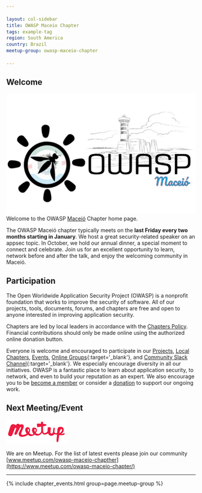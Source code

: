 ```yaml
---

layout: col-sidebar
title: OWASP Maceio Chapter
tags: example-tag
region: South America
country: Brazil
meetup-group: owasp-maceio-chapter

---
```


## Welcome
![OWASP LA](assets/images/logo-owasp-maceio-chapter.jpeg)
Welcome to the OWASP [Maceió](https://pt.wikipedia.org/wiki/Macei%C3%B3) Chapter home page.

The OWASP Maceió chapter typically meets on the **last Friday every two months starting in January**. We host a great security-related speaker on an appsec topic. In October, we hold our annual dinner, a special moment to connect and celebrate. Join us for an excellent opportunity to learn, network before and after the talk, and enjoy the welcoming community in Maceió.

## Participation
The Open Worldwide Application Security Project (OWASP) is a nonprofit foundation that works to improve the security of software. All of our projects, tools, documents, forums, and chapters are free and open to anyone interested in improving application security. 

Chapters are led by local leaders in accordance with the [Chapters Policy](/www-policy/operational/chapters). Financial contributions should only be made online using the authorized online donation button. 

Everyone is welcome and encouraged to participate in our [Projects](/projects/), [Local Chapters](/chapters/), [Events](/events/), [Online Groups](https://groups.google.com/a/owasp.com/){:target='_blank'}, and [Community Slack Channel](https://owasp.slack.com/){:target='_blank'}. We especially encourage diversity in all our initiatives. OWASP is a fantastic place to learn about application security, to network, and even to build your reputation as an expert. We also encourage you to be [become a member](/membership/) or consider a [donation](/donate/) to support our ongoing work.

## Next Meeting/Event <!-- You should keep this section as it will populate your meetup events -->

![meetup](assets/images/meetup-logo-160x65.png)

We are on Meetup. For the list of latest events please join our community [www.meetup.com/owasp-maceio-chapther](https://www.meetup.com/owasp-maceio-chapter/)

---------------------
{% include chapter_events.html group=page.meetup-group %}


